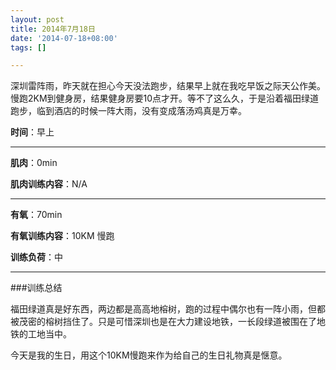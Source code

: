 ```yaml
---
layout: post
title: 2014年7月18日
date: '2014-07-18+08:00'
tags: [] 

---
```

深圳雷阵雨，昨天就在担心今天没法跑步，结果早上就在我吃早饭之际天公作美。慢跑2KM到健身房，结果健身房要10点才开。等不了这么久，于是沿着福田绿道跑步，临到酒店的时候一阵大雨，没有变成落汤鸡真是万幸。

**时间**：早上

---

**肌肉**：0min

**肌肉训练内容**：N/A

---

**有氧**：70min

**有氧训练内容**：10KM 慢跑

**训练负荷**：中

---

###训练总结

福田绿道真是好东西，两边都是高高地榕树，跑的过程中偶尔也有一阵小雨，但都被茂密的榕树挡住了。只是可惜深圳也是在大力建设地铁，一长段绿道被围在了地铁的工地当中。

今天是我的生日，用这个10KM慢跑来作为给自己的生日礼物真是惬意。


